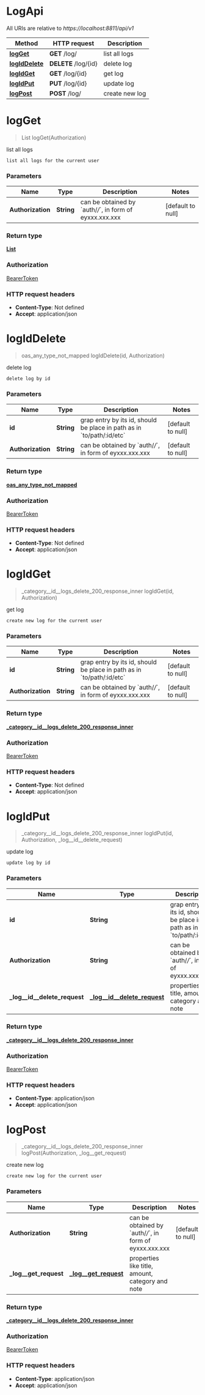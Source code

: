 # LogApi

All URIs are relative to *https://localhost:8811/api/v1*

| Method | HTTP request | Description |
|------------- | ------------- | -------------|
| [**logGet**](LogApi.md#logGet) | **GET** /log/ | list all logs |
| [**logIdDelete**](LogApi.md#logIdDelete) | **DELETE** /log/{id} | delete log |
| [**logIdGet**](LogApi.md#logIdGet) | **GET** /log/{id} | get log |
| [**logIdPut**](LogApi.md#logIdPut) | **PUT** /log/{id} | update log |
| [**logPost**](LogApi.md#logPost) | **POST** /log/ | create new log |


<a name="logGet"></a>
# **logGet**
> List logGet(Authorization)

list all logs

    list all logs for the current user

### Parameters

|Name | Type | Description  | Notes |
|------------- | ------------- | ------------- | -------------|
| **Authorization** | **String**| can be obtained by &#x60;auth/*/*&#x60;, in form of eyxxx.xxx.xxx | [default to null] |

### Return type

[**List**](../Models/_category__id__logs_delete_200_response_inner.md)

### Authorization

[BearerToken](../README.md#BearerToken)

### HTTP request headers

- **Content-Type**: Not defined
- **Accept**: application/json

<a name="logIdDelete"></a>
# **logIdDelete**
> oas_any_type_not_mapped logIdDelete(id, Authorization)

delete log

    delete log by id

### Parameters

|Name | Type | Description  | Notes |
|------------- | ------------- | ------------- | -------------|
| **id** | **String**| grap entry by its id, should be place in path as in &#x60;to/path/:id/etc&#x60; | [default to null] |
| **Authorization** | **String**| can be obtained by &#x60;auth/*/*&#x60;, in form of eyxxx.xxx.xxx | [default to null] |

### Return type

[**oas_any_type_not_mapped**](../Models/AnyType.md)

### Authorization

[BearerToken](../README.md#BearerToken)

### HTTP request headers

- **Content-Type**: Not defined
- **Accept**: application/json

<a name="logIdGet"></a>
# **logIdGet**
> _category__id__logs_delete_200_response_inner logIdGet(id, Authorization)

get log

    create new log for the current user

### Parameters

|Name | Type | Description  | Notes |
|------------- | ------------- | ------------- | -------------|
| **id** | **String**| grap entry by its id, should be place in path as in &#x60;to/path/:id/etc&#x60; | [default to null] |
| **Authorization** | **String**| can be obtained by &#x60;auth/*/*&#x60;, in form of eyxxx.xxx.xxx | [default to null] |

### Return type

[**_category__id__logs_delete_200_response_inner**](../Models/_category__id__logs_delete_200_response_inner.md)

### Authorization

[BearerToken](../README.md#BearerToken)

### HTTP request headers

- **Content-Type**: Not defined
- **Accept**: application/json

<a name="logIdPut"></a>
# **logIdPut**
> _category__id__logs_delete_200_response_inner logIdPut(id, Authorization, \_log\_\_id\_\_delete\_request)

update log

    update log by id

### Parameters

|Name | Type | Description  | Notes |
|------------- | ------------- | ------------- | -------------|
| **id** | **String**| grap entry by its id, should be place in path as in &#x60;to/path/:id/etc&#x60; | [default to null] |
| **Authorization** | **String**| can be obtained by &#x60;auth/*/*&#x60;, in form of eyxxx.xxx.xxx | [default to null] |
| **\_log\_\_id\_\_delete\_request** | [**_log__id__delete_request**](../Models/_log__id__delete_request.md)| properties like title, amount, category and note | |

### Return type

[**_category__id__logs_delete_200_response_inner**](../Models/_category__id__logs_delete_200_response_inner.md)

### Authorization

[BearerToken](../README.md#BearerToken)

### HTTP request headers

- **Content-Type**: application/json
- **Accept**: application/json

<a name="logPost"></a>
# **logPost**
> _category__id__logs_delete_200_response_inner logPost(Authorization, \_log\_\_get\_request)

create new log

    create new log for the current user

### Parameters

|Name | Type | Description  | Notes |
|------------- | ------------- | ------------- | -------------|
| **Authorization** | **String**| can be obtained by &#x60;auth/*/*&#x60;, in form of eyxxx.xxx.xxx | [default to null] |
| **\_log\_\_get\_request** | [**_log__get_request**](../Models/_log__get_request.md)| properties like title, amount, category and note | |

### Return type

[**_category__id__logs_delete_200_response_inner**](../Models/_category__id__logs_delete_200_response_inner.md)

### Authorization

[BearerToken](../README.md#BearerToken)

### HTTP request headers

- **Content-Type**: application/json
- **Accept**: application/json

